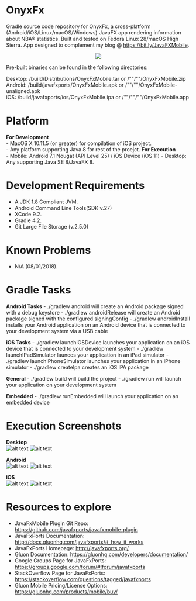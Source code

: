 # OnyxFx
Gradle source code repository for OnyxFx, a cross-platform (Android/iOS/Linux/macOS/Windows) JavaFX app rendering information about NBA® statistics. Built and tested on Fedora Linux 28/macOS High Sierra. App designed to complement my blog @ https://bit.ly/JavaFXMobile.

<p align="center"> <img src ="https://raw.githubusercontent.com/afinlay5/OnyxFx/master/blog.png"/> </p>

Pre-built binaries can be found in the following directories:

Desktop: /build/Distributions/OnyxFxMobile.tar or /""/""/OnyxFxMobile.zip <br />
Android: /build/javafxports/OnyxFxMobile.apk or /""/""/OnyxFxMobile-unaligned.apk <br />
iOS:	/build/javafxports/ios/OnyxFxMobile.ipa or /""/""/""/OnyxFxMobile.app <br />

# Platform 
**For Development** </br>
	- MacOS X 10.11.5 (or greater) for compilation of iOS project. 	
	- Any platform supporting Java 8 for rest of the proejct.
**For Execution** </br>
	- Mobile: Android 7.1 Nougat (API Level 25) / iOS Device (iOS 11)
	- Desktop: Any supporting Java SE 8/JavaFX 8.

# Development Requirements
- A JDK 1.8 Compliant JVM.
- Android Command Line Tools(SDK v.27)
- XCode 9.2.
- Gradle 4.2.
- Git Large File Storage (v.2.5.0)

# Known Problems
- N/A (08/01/2018).

# Gradle Tasks
**Android Tasks**
	- ./gradlew android will create an Android package signed with a debug keystore
	- ./gradlew androidRelease will create an Android package signed with the configured signingConfig
	- ./gradlew androidInstall installs your Android application on an Android device that is connected to your development system via a USB cable

**iOS Tasks**
	- ./gradlew launchIOSDevice launches your application on an iOS device that is connected to your development system
	- ./gradlew launchIPadSimulator launces your application in an iPad simulator
	- ./gradlew launchIPhoneSimulator launches your application in an iPhone simulator
	- ./gradlew createIpa creates an iOS IPA package

**General**
	- ./gradlew build will build the project
	- ./gradlew run will launch your application on your development system

**Embedded**
	- ./gradlew runEmbedded will launch your application on an embedded device

# Execution Screenshots

**Desktop**
	</br>
		![alt text](https://raw.githubusercontent.com/afinlay5/OnyxFx/master/exc_screenshots/DESKTOP_1.png)
		![alt text](https://raw.githubusercontent.com/afinlay5/OnyxFx/master/exc_screenshots/DESKTOP_2.png)
	<br/>

**Android**
	<br/>
		![alt text](https://raw.githubusercontent.com/afinlay5/OnyxFx/master/exc_screenshots/ANDROID_1.png)
		![alt text](https://raw.githubusercontent.com/afinlay5/OnyxFx/master/exc_screenshots/ANDROID_2.png)
	<br/>

**iOS**
	<br/>
		![alt text](https://raw.githubusercontent.com/afinlay5/OnyxFx/master/exc_screenshots/iOS1.png)
		![alt text](https://raw.githubusercontent.com/afinlay5/OnyxFx/master/exc_screenshots/iOS2.png)
	<br/>
	
# Resources to explore
-	JavaFxMobile Plugin Git Repo: https://github.com/javafxports/javafxmobile-plugin
-	JavaFxPorts Documentation: http://docs.gluonhq.com/javafxports/#_how_it_works
-	JavaFxPorts Homepage: http://javafxports.org/
-	Gluon Documentation: https://gluonhq.com/developers/documentation/
-	Google Groups Page for JavaFxPorts: https://groups.google.com/forum/#!forum/javafxports
-	StackOverflow Page for JavaFxPorts: https://stackoverflow.com/questions/tagged/javafxports
-	Gluon Mobile Pricing/License Options: https://gluonhq.com/products/mobile/buy/
